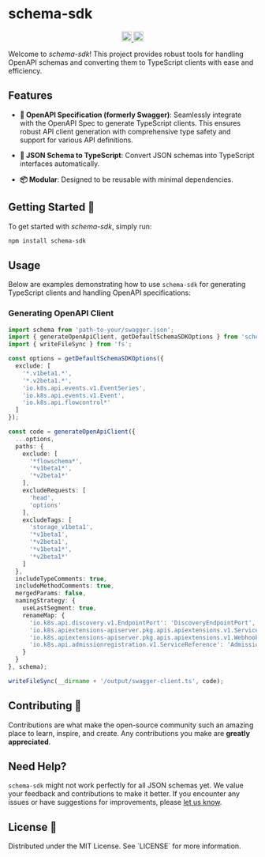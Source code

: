 # schema-sdk 

<p align="center" width="100%">
  <a href="https://github.com/cosmology-tech/schema-typescript/actions/workflows/run-tests.yaml">
    <img height="20" src="https://github.com/cosmology-tech/schema-typescript/actions/workflows/run-tests.yaml/badge.svg" />
  </a>
   <a href="https://github.com/cosmology-tech/schema-typescript/blob/main/LICENSE-MIT">
    <img height="20" src="https://img.shields.io/badge/license-MIT-blue.svg"/>
   </a>
</p>

Welcome to _schema-sdk_! This project provides robust tools for handling OpenAPI schemas and converting them to TypeScript clients with ease and efficiency.

## Features 

- **📜 OpenAPI Specification (formerly Swagger)**: Seamlessly integrate with the OpenAPI Spec to generate TypeScript clients. This ensures robust API client generation with comprehensive type safety and support for various API definitions.

- **🔧 JSON Schema to TypeScript**: Convert JSON schemas into TypeScript interfaces automatically.

- **📦 Modular**: Designed to be reusable with minimal dependencies.

## Getting Started 🏁

To get started with _schema-sdk_, simply run:

```bash
npm install schema-sdk
```

## Usage 

Below are examples demonstrating how to use `schema-sdk` for generating TypeScript clients and handling OpenAPI specifications:

### Generating OpenAPI Client

```ts
import schema from 'path-to-your/swagger.json';
import { generateOpenApiClient, getDefaultSchemaSDKOptions } from 'schema-sdk';
import { writeFileSync } from 'fs';

const options = getDefaultSchemaSDKOptions({
  exclude: [
    '*.v1beta1.*',
    '*.v2beta1.*',
    'io.k8s.api.events.v1.EventSeries',
    'io.k8s.api.events.v1.Event',
    'io.k8s.api.flowcontrol*'
  ]
});

const code = generateOpenApiClient({
  ...options,
  paths: {
    exclude: [
      '*flowschema*',
      '*v1beta1*',
      '*v2beta1*'
    ],
    excludeRequests: [
      'head',
      'options'
    ],
    excludeTags: [
      'storage_v1beta1',
      '*v1beta1',
      '*v2beta1',
      '*v1beta1*',
      '*v2beta1*'
    ]
  },
  includeTypeComments: true,
  includeMethodComments: true,
  mergedParams: false,
  namingStrategy: {
    useLastSegment: true,
    renameMap: {
      'io.k8s.api.discovery.v1.EndpointPort': 'DiscoveryEndpointPort',
      'io.k8s.apiextensions-apiserver.pkg.apis.apiextensions.v1.ServiceReference': 'ApiExtServiceReference',
      'io.k8s.apiextensions-apiserver.pkg.apis.apiextensions.v1.WebhookClientConfig': 'ApiExtWebhookClientConfig',
      'io.k8s.api.admissionregistration.v1.ServiceReference': 'AdmissionServiceReference'
    }
  }
}, schema);

writeFileSync(__dirname + '/output/swagger-client.ts', code);
```

## Contributing 🤝

Contributions are what make the open-source community such an amazing place to learn, inspire, and create. Any contributions you make are **greatly appreciated**.

## Need Help?

`schema-sdk` might not work perfectly for all JSON schemas yet. We value your feedback and contributions to make it better. If you encounter any issues or have suggestions for improvements, please [let us know](https://github.com/cosmology-tech/schema-typescript/issues).

## License 📜

Distributed under the MIT License. See \`LICENSE\` for more information.
